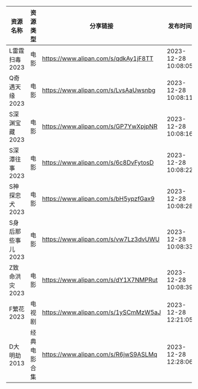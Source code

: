 | 资源名称        | 资源类型   | 分享链接                                 | 发布时间                |
| ----------- | ------ | ------------------------------------ | ------------------- |
| L雷霆扫毒2023   | 电影     | https://www.alipan.com/s/qdkAy1jF8TT | 2023-12-28 10:08:05 |
| Q奇遇天缘2023   | 电影     | https://www.alipan.com/s/LvsAaUwsnbg | 2023-12-28 10:08:11 |
| S深渊宝藏2023   | 电影     | https://www.alipan.com/s/GP7YwXpjpNR | 2023-12-28 10:08:16 |
| S深潭往事2023   | 电影     | https://www.alipan.com/s/6c8DvFytosD | 2023-12-28 10:08:22 |
| S神探忠犬2023   | 电影     | https://www.alipan.com/s/bH5ypzfGax9 | 2023-12-28 10:08:28 |
| S身后那些事儿2023 | 电影     | https://www.alipan.com/s/vw7Lz3dvUWU | 2023-12-28 10:08:33 |
| Z致命洪灾2023   | 电影     | https://www.alipan.com/s/dY1X7NMPRut | 2023-12-28 10:08:39 |
| F繁花2023     | 电视剧    | https://www.alipan.com/s/1ySCmMzW5aJ | 2023-12-28 12:21:05 |
| D大明劫2013    | 经典电影合集 | https://www.alipan.com/s/R6jwS9ASLMq | 2023-12-28 12:28:06 |
